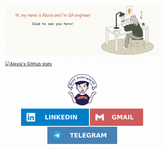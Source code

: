 [![Alexia's GitHub Banner](./images/header.jpg)](https://github.com/alexia910)


[![Alexia's GitHub stats](https://github-readme-stats.vercel.app/api?username=alexia910&layout=compact&bg_color=f9f8f3&title_color=d18361&text_color=4c5747)](https://github.com/alexia910)

<div id="header" align="center">
  <img src="images/giphy.gif" width="100"/>
</div>

<div id="badges" align="center">
  <a href="https://www.linkedin.com/in/alexia-drugakova/">
    <img src="images/LinkedIn.svg" alt="LinkedIn Badge"/>
  </a>
  <a href="mailto:lesya.91099@gmail.com">
    <img src="images/Gmail.svg" alt="Gmail Badge"/>
  </a>
  <a href="https://t.me/alexiaair">
    <img src="images/Telegram.svg" alt="Telegram Badge"/>
  </a>
</div>

<div id="header" align="center">
<img src="https://komarev.com/ghpvc/?username=alexia910&style=for-the-badge&color=lightgrey" alt=""/>
</div>
